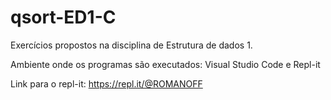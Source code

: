 # qsort-ED1-C
Exercícios propostos na disciplina de Estrutura de dados 1.

Ambiente onde os programas são executados: Visual Studio Code e Repl-it

Link para o repl-it: https://repl.it/@ROMANOFF
